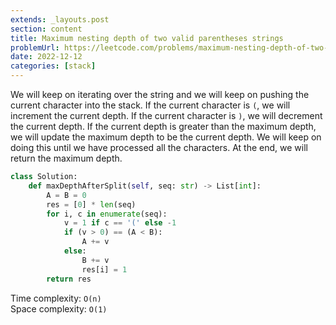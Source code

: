 ```yaml
---
extends: _layouts.post
section: content
title: Maximum nesting depth of two valid parentheses strings
problemUrl: https://leetcode.com/problems/maximum-nesting-depth-of-two-valid-parentheses-strings/
date: 2022-12-12
categories: [stack]
---
```


We will keep on iterating over the string and we will keep on pushing the current character into the stack. If the current character is `(`, we will increment the current depth. If the current character is `)`, we will decrement the current depth. If the current depth is greater than the maximum depth, we will update the maximum depth to be the current depth. We will keep on doing this until we have processed all the characters. At the end, we will return the maximum depth.

```python
class Solution:
    def maxDepthAfterSplit(self, seq: str) -> List[int]:
        A = B = 0
        res = [0] * len(seq)
        for i, c in enumerate(seq):
            v = 1 if c == '(' else -1
            if (v > 0) == (A < B):
                A += v
            else:
                B += v
                res[i] = 1
        return res
```

Time complexity: `O(n)` <br/>
Space complexity: `O(1)`